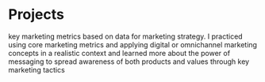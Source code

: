 # Projects
key marketing metrics based on data for marketing strategy.
I practiced using core marketing metrics and applying digital or omnichannel marketing concepts in a realistic context and learned more about the power of messaging to spread awareness of both products and values through key marketing tactics
